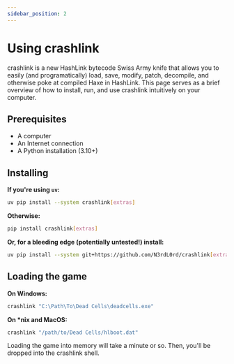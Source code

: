 ```yaml
---
sidebar_position: 2
---
```


# Using crashlink

crashlink is a new HashLink bytecode Swiss Army knife that allows you to easily (and programatically) load, save, modify, patch, decompile, and otherwise poke at compiled Haxe in HashLink. This page serves as a brief overview of how to install, run, and use crashlink intuitively on your computer.

## Prerequisites

- A computer
- An Internet connection
- A Python installation (3.10+)

## Installing

**If you're using `uv`:**

```bash
uv pip install --system crashlink[extras]
```

**Otherwise:**

```bash
pip install crashlink[extras]
```

**Or, for a bleeding edge (potentially untested!) install:**

```bash
uv pip install --system git+https://github.com/N3rdL0rd/crashlink[extras]
```

## Loading the game

**On Windows:**

```bat
crashlink "C:\Path\To\Dead Cells\deadcells.exe"
```

**On \*nix and MacOS:**

```bash
crashlink "/path/to/Dead Cells/hlboot.dat"
```

Loading the game into memory will take a minute or so. Then, you'll be dropped into the crashlink shell.
